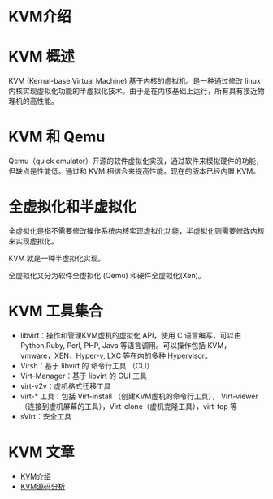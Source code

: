 # KVM介绍


# KVM 概述

KVM (Kernal-base Virtual Machine) 基于内核的虚拟机。是一种通过修改 linux 内核实现虚拟化功能的半虚拟化技术。由于是在内核基础上运行，所有具有接近物理机的高性能。

# KVM 和 Qemu 
Qemu（quick emulator）开源的软件虚拟化实现，通过软件来模拟硬件的功能，但缺点是性能低。通过和 KVM 相结合来提高性能。现在的版本已经内置 KVM。

# 全虚拟化和半虚拟化

全虚拟化是指不需要修改操作系统内核实现虚拟化功能，半虚拟化则需要修改内核来实现虚拟化。

KVM 就是一种半虚拟化实现。

全虚拟化又分为软件全虚拟化 (Qemu) 和硬件全虚拟化(Xen)。

# KVM 工具集合
- libvirt：操作和管理KVM虚机的虚拟化 API，使用 C 语言编写，可以由 Python,Ruby, Perl, PHP, Java 等语言调用。可以操作包括 KVM，vmware，XEN，Hyper-v, LXC 等在内的多种 Hypervisor。
- Virsh：基于 libvirt 的 命令行工具 （CLI）
- Virt-Manager：基于 libvirt 的 GUI 工具
- virt-v2v：虚机格式迁移工具
- virt-* 工具：包括 Virt-install （创建KVM虚机的命令行工具）， Virt-viewer （连接到虚机屏幕的工具），Virt-clone（虚机克隆工具），virt-top 等
- sVirt：安全工具

# KVM 文章
- [KVM介绍](https://www.cnblogs.com/sammyliu/p/4543110.html)
- [KVM源码分析](https://www.cnblogs.com/LoyenWang/p/13510925.html)



